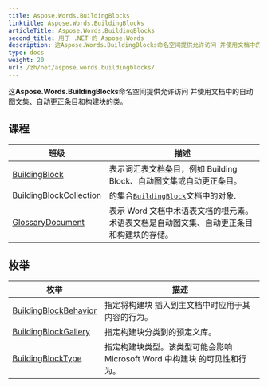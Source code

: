 ```yaml
---
title: Aspose.Words.BuildingBlocks
linktitle: Aspose.Words.BuildingBlocks
articleTitle: Aspose.Words.BuildingBlocks
second_title: 用于 .NET 的 Aspose.Words
description: 这Aspose.Words.BuildingBlocks命名空间提供允许访问 并使用文档中的自动图文集自动更正条目和构建块的类 在 C#.
type: docs
weight: 20
url: /zh/net/aspose.words.buildingblocks/
---
```

这**Aspose.Words.BuildingBlocks**命名空间提供允许访问 并使用文档中的自动图文集、自动更正条目和构建块的类。

## 课程

| 班级 | 描述 |
| --- | --- |
| [BuildingBlock](./buildingblock/) | 表示词汇表文档条目，例如 Building Block、自动图文集或自动更正条目。 |
| [BuildingBlockCollection](./buildingblockcollection/) | 的集合[`BuildingBlock`](../aspose.words.buildingblocks/buildingblock/)文档中的对象. |
| [GlossaryDocument](./glossarydocument/) | 表示 Word 文档中术语表文档的根元素。 术语表文档是自动图文集、自动更正条目和构建块的存储。 |
## 枚举

| 枚举 | 描述 |
| --- | --- |
| [BuildingBlockBehavior](./buildingblockbehavior/) | 指定将构建块 插入到主文档中时应用于其内容的行为。 |
| [BuildingBlockGallery](./buildingblockgallery/) | 指定构建块分类到的预定义库。 |
| [BuildingBlockType](./buildingblocktype/) | 指定构建块类型。该类型可能会影响 Microsoft Word 中构建块 的可见性和行为。 |
